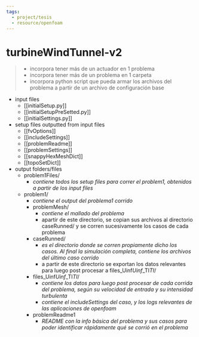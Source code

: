 ```yaml
---
tags:
  - project/tesis
  - resource/openfoam
---
```

# turbineWindTunnel-v2
> - incorpora tener más de un actuador en 1 problema
> - incorpora tener más de un problema en 1 carpeta
> - incorpora python script que pueda armar los archivos del problema a partir de un archivo de configuración base

- input files
	- [[initialSetup.py]]
	- [[initialSetupPreSetted.py]]
	- [[initialSettings.py]]
- setup files outputted from input files 
	- [[fvOptions]]
	- [[includeSettings]]
	- [[problemReadme]]
	- [[problemSettings]]
	- [[snappyHexMeshDict]]
	- [[topoSetDict]]
- output folders/files
	- problem1Files/
		- *contiene todos los setup files para correr el problem1, obtenidos a partir de los input files*
	- problem1/
		- *contiene el output del problema1 corrido*
		- problemMesh/
			- *contiene el mallado del problema*
			- apartir de este directorio, se copian sus archivos al directorio caseRunned/ y se corren sucesivamente los casos de cada problema
		- caseRunned/
			- *es el directorio donde se corren propiamente dicho los casos. Al final la simulación completa, contiene los archivos del último caso corrido*
			- a partir de este directorio se exportan los datos relevantes para luego post procesar a files_Uinf*Uinf*\_TI*TI*/
		- files_Uinf*Uinf*\_TI*TI*/
			- *contiene los datos para luego post procesar de cada corrida del problema, según su velocidad de entrada y su intensidad turbulenta*
			- *contiene el includeSettings del caso, y los logs relevantes de las aplicaciones de openfoam*
		- problemReadme1
			- *README con la info básica del problema y sus casos para poder identificar rápidamente qué se corrió en el problema*